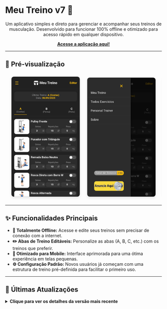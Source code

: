# Meu Treino v7 💪

<p align="center">
  Um aplicativo simples e direto para gerenciar e acompanhar seus treinos de musculação. Desenvolvido para funcionar 100% offline e otimizado para acesso rápido em qualquer dispositivo.
</p>

<p align="center">
  <strong><a href="https://dex6354.github.io/MeuTreinoV7/" target="_blank">Acesse a aplicação aqui!</a></strong>
</p>

---

## 📸 Pré-visualização

<p align="center" style="overflow-x: auto; white-space: nowrap; padding: 10px;">
  <img src="img/Screenshot1.jpg" width="220" style="display: inline-block; margin: 0 10px; border-radius: 8px; box-shadow: 0 4px 8px rgba(0,0,0,0.1);"/>
  <img src="img/Screenshot2.jpg" width="220" style="display: inline-block; margin: 0 10px; border-radius: 8px; box-shadow: 0 4px 8px rgba(0,0,0,0.1);"/>
  <img src="img/Screenshot3.jpg" width="220" style="display: inline-block; margin: 0 10px; border-radius: 8px; box-shadow: 0 4px 8px rgba(0,0,0,0.1);"/>
</p>

---

## ✨ Funcionalidades Principais

* **📱 Totalmente Offline:** Acesse e edite seus treinos sem precisar de conexão com a internet.
* **✏️ Abas de Treino Editáveis:** Personalize as abas (A, B, C, etc.) com os treinos que preferir.
* **🚀 Otimizado para Mobile:** Interface aprimorada para uma ótima experiência em telas pequenas.
* **⚙️ Configuração Padrão:** Novos usuários já começam com uma estrutura de treino pré-definida para facilitar o primeiro uso.

---

## 📝 Últimas Atualizações

<details>
<summary><strong>Clique para ver os detalhes da versão mais recente</strong></summary>

-   **Valores Predefinidos para Novos Usuários:**
    -   Quando um novo dispositivo acessa o site, os exercícios agora são preenchidos automaticamente:
        -   **Treino A (Costas):** Exercício `625`
        -   **Treino B (Perna):** Exercício `276`
        -   **Treino C (Peito):** Exercício `371`
    -   O número padrão de repetições foi alterado de `10` para `12`.

-   **Melhorias Gerais:**
    -   Aprimoramentos na responsividade para telas menores.
    -   Correções de bugs e otimização de performance.

</details>
